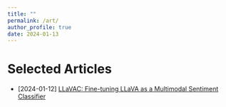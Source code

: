 ```yaml
---
title: ""
permalink: /art/
author_profile: true
date: 2024-01-13
---
```


# Selected Articles
- [2024-01-12] [LLaVAC: Fine-tuning LLaVA as a Multimodal Sentiment Classifier](/posts/llavac-minimal)